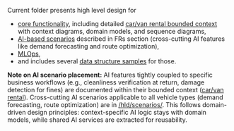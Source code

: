 Current folder presents high level design for
- [core functionality](/hld/core-func/), including detailed [car/van rental bounded context](/hld/core-func/car-van-rental/) with context diagrams, domain models, and sequence diagrams,
- [AI-based scenarios](/hld/scenarios/) described in FRs section (cross-cutting AI features like demand forecasting and route optimization),
- [MLOps](/hld/mlops/),
- and includes several [data structure samples](/hld/data-structure/) for those.

**Note on AI scenario placement:** AI features tightly coupled to specific business workflows (e.g., cleanliness verification at return, damage detection for fines) are documented within their bounded context ([car/van rental](/hld/core-func/car-van-rental/)). Cross-cutting AI scenarios applicable to all vehicle types (demand forecasting, route optimization) are in [/hld/scenarios/](/hld/scenarios/). This follows domain-driven design principles: context-specific AI logic stays with domain models, while shared AI services are extracted for reusability.
